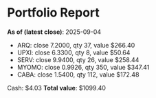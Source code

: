 # Portfolio Report
**As of (latest close)**: 2025-09-04

- ARQ: close 7.2000, qty 37, value $266.40
- UPXI: close 6.3300, qty 8, value $50.64
- SERV: close 9.9400, qty 26, value $258.44
- MYOMO: close 0.9926, qty 350, value $347.41
- CABA: close 1.5400, qty 112, value $172.48

Cash: $4.03
**Total value**: $1099.40